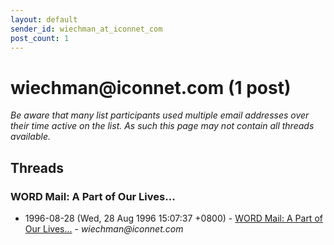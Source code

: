 ```yaml
---
layout: default
sender_id: wiechman_at_iconnet_com
post_count: 1
---
```


# wiechman<span>@</span>iconnet.com (1 post)

_Be aware that many list participants used multiple email addresses over their time active on the list. As such this page may not contain all threads available._

## Threads

### WORD Mail: A Part of Our Lives...
+ 1996-08-28 (Wed, 28 Aug 1996 15:07:37 +0800) - [WORD Mail: A Part of Our Lives...](/archive/1996/08/0f107c0f382c91d584837ee1638b2177ec13a6cb8285fd3157b4f4c48a4be47a) - _wiechman@iconnet.com_

